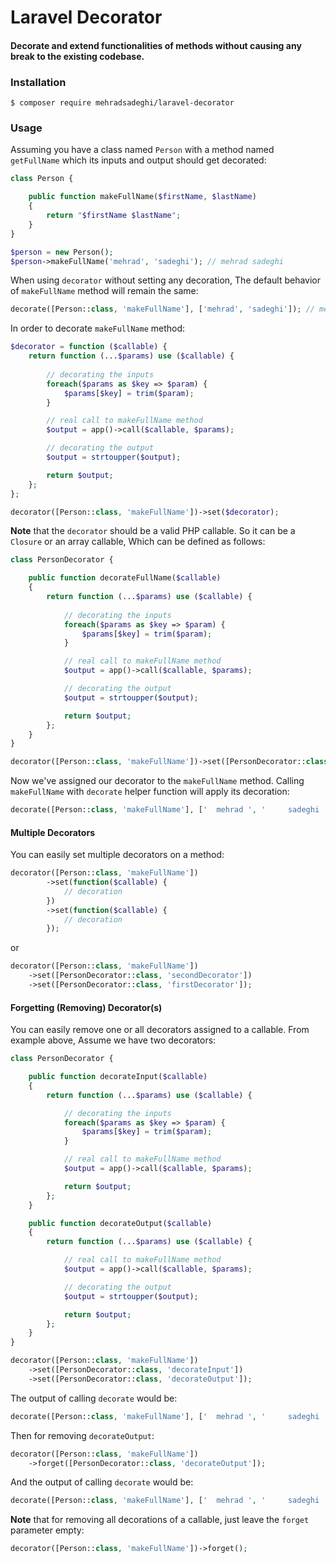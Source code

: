 # Laravel Decorator
#### Decorate and extend functionalities of methods without causing any break to the existing codebase.

### Installation
`$ composer require mehradsadeghi/laravel-decorator`

### Usage
Assuming you have a class named `Person` with a method named `getFullName` which its inputs and output should get decorated:

```php
class Person {

    public function makeFullName($firstName, $lastName)
    {
        return "$firstName $lastName";
    }
}

$person = new Person();
$person->makeFullName('mehrad', 'sadeghi'); // mehrad sadeghi

```
When using `decorator` without setting any decoration, The default behavior of `makeFullName` method will remain the same:

```php
decorate([Person::class, 'makeFullName'], ['mehrad', 'sadeghi']); // mehrad sadeghi
```

In order to decorate `makeFullName` method:
 
```php
$decorator = function ($callable) {
    return function (...$params) use ($callable) {
    
        // decorating the inputs
        foreach($params as $key => $param) {
            $params[$key] = trim($param);
        }

        // real call to makeFullName method
        $output = app()->call($callable, $params);

        // decorating the output
        $output = strtoupper($output);

        return $output;
    };
};

decorator([Person::class, 'makeFullName'])->set($decorator);

```
**Note** that the `decorator` should be a valid PHP callable. So it can be a `Closure` or an array callable, Which can be defined as follows:

```php
class PersonDecorator {

    public function decorateFullName($callable)
    {
        return function (...$params) use ($callable) {
        
            // decorating the inputs
            foreach($params as $key => $param) {
                $params[$key] = trim($param);
            }

            // real call to makeFullName method
            $output = app()->call($callable, $params);

            // decorating the output
            $output = strtoupper($output);

            return $output;
        };
    }
}

decorator([Person::class, 'makeFullName'])->set([PersonDecorator::class, 'decorateFullName']);

```

Now we've assigned our decorator to the `makeFullName` method. Calling `makeFullName` with `decorate` helper function will apply its decoration:

```php
decorate([Person::class, 'makeFullName'], ['  mehrad ', '     sadeghi ']); // MEHRAD SADEGHI

```
#### Multiple Decorators
You can easily set multiple decorators on a method:

```php
decorator([Person::class, 'makeFullName'])
        ->set(function($callable) {
            // decoration
        })
        ->set(function($callable) {
            // decoration
        });
```
or
```php
decorator([Person::class, 'makeFullName'])
    ->set([PersonDecorator::class, 'secondDecorator'])
    ->set([PersonDecorator::class, 'firstDecorator']);
```

#### Forgetting (Removing) Decorator(s)
You can easily remove one or all decorators assigned to a callable. From example above, Assume we have two decorators:

```php
class PersonDecorator {

    public function decorateInput($callable)
    {
        return function (...$params) use ($callable) {

            // decorating the inputs
            foreach($params as $key => $param) {
                $params[$key] = trim($param);
            }

            // real call to makeFullName method
            $output = app()->call($callable, $params);

            return $output;
        };
    }

    public function decorateOutput($callable)
    {
        return function (...$params) use ($callable) {

            // real call to makeFullName method
            $output = app()->call($callable, $params);

            // decorating the output
            $output = strtoupper($output);

            return $output;
        };
    }
}

decorator([Person::class, 'makeFullName'])
    ->set([PersonDecorator::class, 'decorateInput'])
    ->set([PersonDecorator::class, 'decorateOutput']);
```
The output of calling `decorate` would be:  

```php
decorate([Person::class, 'makeFullName'], ['  mehrad ', '     sadeghi ']); // MEHRAD SADEGHI
```
Then for removing `decorateOutput`:

```php
decorator([Person::class, 'makeFullName'])
    ->forget([PersonDecorator::class, 'decorateOutput']);
```
And the output of calling `decorate` would be:  
```php
decorate([Person::class, 'makeFullName'], ['  mehrad ', '     sadeghi ']); // mehrad sadeghi
```
**Note** that for removing all decorations of a callable, just leave the `forget` parameter empty:
```php
decorator([Person::class, 'makeFullName'])->forget();
```